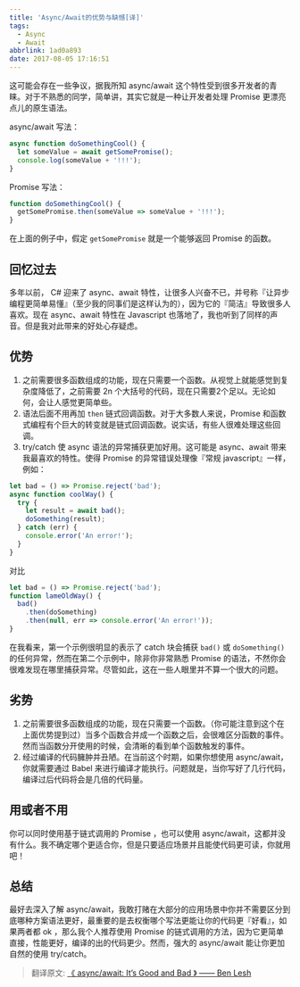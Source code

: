 ```yaml
---
title: 'Async/Await的优势与缺憾[译]'
tags:
  - Async
  - Await
abbrlink: 1ad0a893
date: 2017-08-05 17:16:51
---
```

这可能会存在一些争议，据我所知 async/await 这个特性受到很多开发者的青睐。对于不熟悉的同学，简单讲，其实它就是一种让开发者处理 Promise 更漂亮点儿的原生语法。

async/await 写法：
```javascript
async function doSomethingCool() {
  let someValue = await getSomePromise();
  console.log(someValue + '!!!');
}
```

Promise 写法：
```javascript
function doSomethingCool() {
  getSomePromise.then(someValue => someValue + '!!!');
}
```

在上面的例子中，假定 `getSomePromise` 就是一个能够返回 Promise 的函数。

## 回忆过去
多年以前， C# 迎来了 async、await 特性，让很多人兴奋不已，并号称『让异步编程更简单易懂』（至少我的同事们是这样认为的），因为它的『简洁』导致很多人喜欢。现在 async、await 特性在 Javascript 也落地了，我也听到了同样的声音。但是我对此带来的好处心存疑虑。

## 优势
1. 之前需要很多函数组成的功能，现在只需要一个函数。从视觉上就能感觉到复杂度降低了，之前需要 2n 个大括号的代码，现在只需要2个足以。无论如何，会让人感觉更简单些。
2. 语法后面不用再加 `then` 链式回调函数。对于大多数人来说，Promise 和函数式编程有个巨大的转变就是链式回调函数。说实话，有些人很难处理这些回调。
3. try/catch 使 async 语法的异常捕获更加好用。这可能是 async、await 带来我最喜欢的特性。使得 Promise 的异常错误处理像『常规 javascript』一样，例如：
```javascript
let bad = () => Promise.reject('bad');
async function coolWay() {
  try {
    let result = await bad();
    doSomething(result);
  } catch (err) {
    console.error('An error!');
  }
}
```

对比
```javascript
let bad = () => Promise.reject('bad');
function lameOldWay() {
  bad()
    .then(doSomething)
    .then(null, err => console.error('An error!'));
}
```

在我看来，第一个示例很明显的表示了 catch 块会捕获 `bad()` 或 `doSomething()` 的任何异常，然而在第二个示例中，除非你非常熟悉 Promise 的语法，不然你会很难发现在哪里捕获异常。尽管如此，这在一些人眼里并不算一个很大的问题。

## 劣势

1. 之前需要很多函数组成的功能，现在只需要一个函数。（你可能注意到这个在上面优势提到过）当多个函数合并成一个函数之后，会很难区分函数的事件。然而当函数分开使用的时候，会清晰的看到单个函数触发的事件。
2. 经过编译的代码臃肿并丑陋。在当前这个时期，如果你想使用 async/await，你就需要通过 Babel 来进行编译才能执行。问题就是，当你写好了几行代码，编译过后代码将会是几倍的代码量。

## 用或者不用

你可以同时使用基于链式调用的 Promise ，也可以使用 async/await，这都并没有什么。我不确定哪个更适合你，但是只要适应场景并且能使代码更可读，你就用吧！

## 总结

最好去深入了解 async/await，我敢打赌在大部分的应用场景中你并不需要区分到底哪种方案语法更好，最重要的是去权衡哪个写法更能让你的代码更『好看』，如果两者都 ok ，那么我个人推荐使用 Promise 的链式调用的方法，因为它更简单直接，性能更好，编译的出的代码更少。然而，强大的 async/await 能让你更加自然的使用 try/catch。

> 翻译原文: [《 async/await: It’s Good and Bad 》 —— Ben Lesh ](https://medium.com/@benlesh/async-await-it-s-good-and-bad-15cf121ade40)